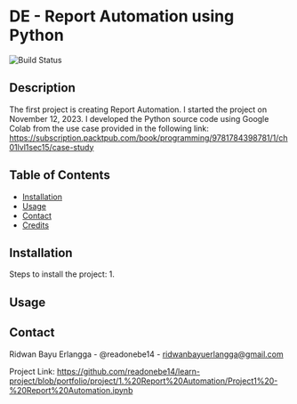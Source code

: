 # DE - Report Automation using Python

![Build Status](https://img.shields.io/badge/build-passing-brightgreen)

## Description
The first project is creating Report Automation. I started the project on November 12, 2023. I developed the Python source code using Google Colab from the use case provided in the following link: https://subscription.packtpub.com/book/programming/9781784398781/1/ch01lvl1sec15/case-study

## Table of Contents
- [Installation](#installation)
- [Usage](#usage)
- [Contact](#contact)
- [Credits](#credits)

## Installation
Steps to install the project:
1. 

## Usage


## Contact
Ridwan Bayu Erlangga - @readonebe14 - ridwanbayuerlangga@gmail.com

Project Link: https://github.com/readonebe14/learn-project/blob/portfolio/project/1.%20Report%20Automation/Project1%20-%20Report%20Automation.ipynb

